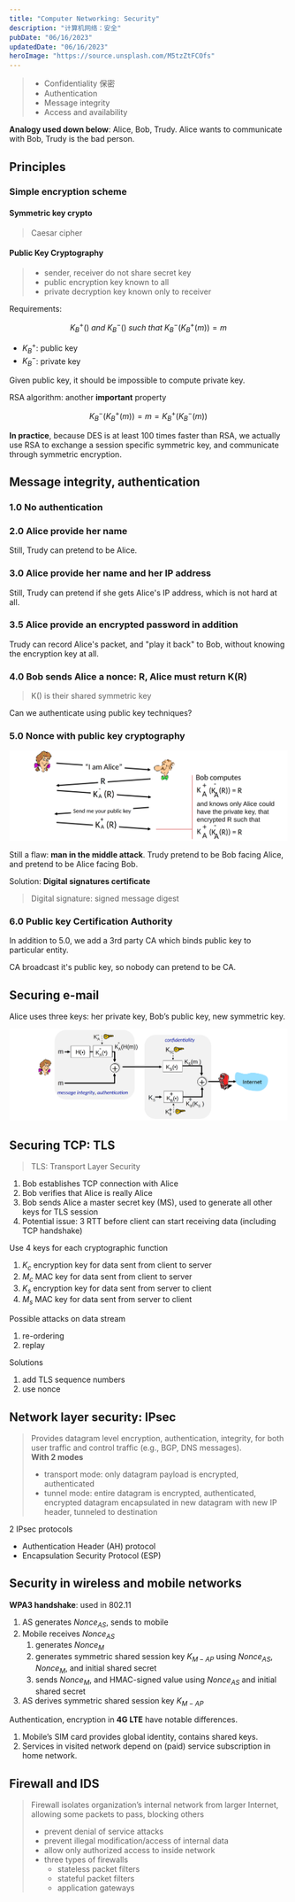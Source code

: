 ```yaml
---
title: "Computer Networking: Security"
description: "计算机网络：安全"
pubDate: "06/16/2023"
updatedDate: "06/16/2023"
heroImage: "https://source.unsplash.com/M5tzZtFCOfs"
---
```


> - Confidentiality 保密
> - Authentication
> - Message integrity
> - Access and availability

**Analogy used down below**: Alice, Bob, Trudy.
Alice wants to communicate with Bob, Trudy is the bad person.

## Principles

### Simple encryption scheme

#### Symmetric key crypto

> Caesar cipher

#### Public Key Cryptography

> - sender, receiver do not share secret key
> - public encryption key known to all
> - private decryption key known only to receiver

Requirements:

$$
K_B^+() \; and \; K_B^-() \; such \; that \; K_B^-(K_B^+(m)) = m
$$

- $K_B^+$: public key
- $K_B^-$: private key

Given public key, it should be impossible to compute private key.

RSA algorithm: another **important** property

$$
K_B^-(K_B^+(m)) = m = K_B^+(K_B^-(m))
$$

**In practice**, because DES is at least 100 times faster than RSA,
we actually use RSA to exchange a session specific symmetric key,
and communicate through symmetric encryption.

## Message integrity, authentication

### 1.0 No authentication

### 2.0 Alice provide her name

Still, Trudy can pretend to be Alice.

### 3.0 Alice provide her name and her IP address

Still, Trudy can pretend if she gets Alice's IP address,
which is not hard at all.

### 3.5 Alice provide an encrypted password in addition

Trudy can record Alice's packet, and "play it back" to Bob,
without knowing the encryption key at all.

### 4.0 Bob sends Alice a nonce: R, Alice must return K(R)

> K() is their shared symmetric key

Can we authenticate using public key techniques?

### 5.0 Nonce with public key cryptography

![](../../../assets/computer_networking/auth5.0.png)

Still a flaw: **man in the middle attack**.
Trudy pretend to be Bob facing Alice, and pretend to be Alice facing Bob.

Solution: **Digital signatures certificate**

> Digital signature: signed message digest

### 6.0 Public key Certification Authority

In addition to 5.0, we add a 3rd party CA which binds public key to particular entity.

CA broadcast it's public key, so nobody can pretend to be CA.

## Securing e-mail

Alice uses three keys: her private key, Bob’s public key, new symmetric key.

![](../../../assets/computer_networking/secure_email.png)

## Securing TCP: TLS

> TLS: Transport Layer Security

1. Bob establishes TCP connection with Alice
2. Bob verifies that Alice is really Alice
3. Bob sends Alice a master secret key (MS), used to generate all other keys for TLS session
4. Potential issue: 3 RTT before client can start receiving data (including TCP handshake)

Use 4 keys for each cryptographic function
1. $K_c$ encryption key for data sent from client to server
2. $M_c$ MAC key for data sent from client to server
3. $K_s$ encryption key for data sent from server to client
4. $M_s$ MAC key for data sent from server to client

Possible attacks on data stream
1. re-ordering
2. replay

Solutions
1. add TLS sequence numbers
2. use nonce

## Network layer security: IPsec

> Provides datagram level encryption, authentication, integrity,
for both user traffic and control traffic (e.g., BGP, DNS messages).  
> **With 2 modes**
> - transport mode: only datagram payload is encrypted, authenticated
> - tunnel mode: entire datagram is encrypted, authenticated,
encrypted datagram encapsulated in new datagram with new IP header, tunneled to destination

2 IPsec protocols
- Authentication Header (AH) protocol
- Encapsulation Security Protocol (ESP)

## Security in wireless and mobile networks

**WPA3 handshake**: used in 802.11
1. AS generates $Nonce_{AS}$, sends to mobile
2. Mobile receives $Nonce_{AS}$
    1. generates $Nonce_{M}$
    2. generates symmetric shared session key $K_{M-AP}$ using $Nonce_{AS}$, $Nonce_{M}$,
    and initial shared secret
    3. sends $Nonce_M$, and HMAC-signed value using $Nonce_{AS}$ and initial shared secret
3. AS derives symmetric shared session key $K_{M-AP}$

Authentication, encryption in **4G LTE** have notable differences.
1. Mobile’s SIM card provides global identity, contains shared keys.
2. Services in visited network depend on (paid) service subscription in home network.

## Firewall and IDS

> Firewall isolates organization’s internal network from larger Internet,
allowing some packets to pass, blocking others
> - prevent denial of service attacks
> - prevent illegal modification/access of internal data
> - allow only authorized access to inside network
> - three types of firewalls
>   - stateless packet filters
>   - stateful packet filters
>   - application gateways


